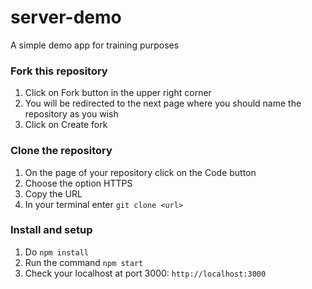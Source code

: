 # server-demo

A simple demo app for training purposes

### Fork this repository

1. Click on Fork button in the upper right corner
2. You will be redirected to the next page where you should name the repository as you wish
3. Click on Create fork

### Clone the repository
1. On the page of your repository click on the Code button
2. Choose the option HTTPS
3. Copy the URL
4. In your terminal enter `git clone <url>`

### Install and setup
1. Do `npm install`
2. Run the command `npm start`
3. Check your localhost at port 3000: `http://localhost:3000`